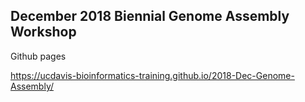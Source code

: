 ## December 2018 Biennial Genome Assembly Workshop

Github pages

https://ucdavis-bioinformatics-training.github.io/2018-Dec-Genome-Assembly/
